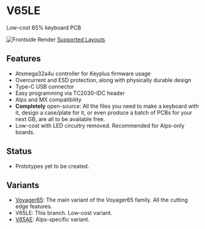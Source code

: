 # V65LE
Low-cost 65% keyboard PCB

![Frontside Render](https://github.com/ai03-2725/Voyager65/blob/V65LE/Renders/Back.png)
[Supported Layouts](http://www.keyboard-layout-editor.com/#/gists/98784f0271c0b4e29edec77185eb883a)

## Features
* Atxmega32a4u controller for Keyplus firmware usage
* Overcurrent and ESD protection, along with physically durable design
* Type-C USB connector
* Easy programming via TC2030-IDC header
* Alps and MX compatibility
* **Completely** open-source: All the files you need to make a keyboard with it, design a case/plate for it, or even produce a batch of PCBs for your next GB, are all to be available free.
* Low-cost with LED circuitry removed. Recommended for Alps-only boards.

## Status
* Prototypes yet to be created.

## Variants
* [Voyager65](https://github.com/ai03-2725/Voyager65): The main variant of the Voyager65 family. All the cutting edge features.
* V65LE: This branch. Low-cost variant.
* [V65AE](https://github.com/ai03-2725/Voyager65/tree/V65AE): Alps-specific variant.